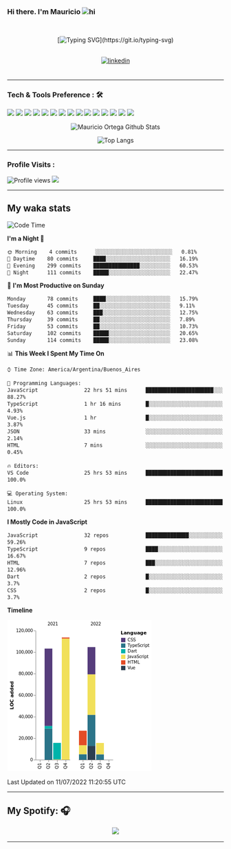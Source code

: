 ### Hi there. I'm Mauricio <img src="https://user-images.githubusercontent.com/1303154/88677602-1635ba80-d120-11ea-84d8-d263ba5fc3c0.gif" width="28px" alt="hi">
<br /> 

<div align="center">
  
[![Typing SVG](https://readme-typing-svg.herokuapp.com?size=25&duration=7000&center=true&vCenter=true&width=650&height=40&lines=WELCOME!;My+name+is+Mauricio+Ortega...;I+am+a+Front-End+Developer...;I+hope+you+find+what+you+are+looking+for...;You+have+my+contact+information...;MAY+THE+FORCE+BE+WITH+YOU...)](https://git.io/typing-svg)

</div>
  
<br />

<div align="center">
  
<a href="https://www.linkedin.com/in/mauricio-sebasti%C3%A1n-ortega-71b43788/" target="_blank">
<img src=https://img.shields.io/badge/linkedin-%231E77B5.svg?&style=for-the-badge&logo=linkedin&logoColor=white alt=linkedin style="margin-bottom: 5px;" />
</a>
  
</div>

<br />



<!--
**Nekzus/Nekzus** is a ✨ _special_ ✨ repository because its `README.md` (this file) appears on your GitHub profile.

Here are some ideas to get you started:

- 🔭 I’m currently working on ...
- 🌱 I’m currently learning ...
- 👯 I’m looking to collaborate on ...
- 🤔 I’m looking for help with ...
- 💬 Ask me about ...
- 📫 How to reach me: ...
- 😄 Pronouns: ...
- ⚡ Fun fact: ...
-->

---

### Tech & Tools Preference : 🛠

<img src = "https://img.shields.io/badge/-HTML5-E34F26?style=flat&logo=html5&logoColor=white"> <img src = "https://img.shields.io/badge/-CSS3-1572B6?style=flat&logo=css3&logoColor=white">
<img src="https://img.shields.io/badge/-Sass-cc6699?style=flat&logo=sass&logoColor=ffffff">
<img src="https://img.shields.io/badge/-Bootstrap-563D7C?style=flat&logo=bootstrap&logoColor=white">
<img src="https://img.shields.io/badge/-JavaScript-eed718?style=flat&logo=javascript&logoColor=ffffff">
<img src="https://img.shields.io/badge/-React-000000?style=flat&logo=react&logoColor=00c8ff">
<img src="https://img.shields.io/badge/-Next-000000?style=flat&logo=nextdotjs&logoColor=white">
<img src="http://img.shields.io/badge/-Vue-black?style=flat&logo=vuedotjs&logoColor=4FC08D">
<img src="http://img.shields.io/badge/-Flutter-black?style=flat&logo=flutter&logoColor=02569B">
<img src="https://img.shields.io/badge/-Node.js-3C873A?style=flat&logo=Node.js&logoColor=white">
<img src="http://img.shields.io/badge/-Git-F1502F?style=flat&logo=git&logoColor=FFFFFF">
<img src="http://img.shields.io/badge/-Github-000000?style=flat&logo=github&logoColor=FFFFFF">
<img src="https://img.shields.io/badge/-Firebase-FFA611?style=flat&logo=firebase&logoColor=FFFFFF">
<img src="http://img.shields.io/badge/-Vercel-black?style=flat&logo=vercel&logoColor=white">
<img src="http://img.shields.io/badge/-VS%20Code-007ACC?style=flat&logo=visual%20studio%20code&logoColor=white">


<div align="center">
  
![Mauricio Ortega Github Stats](https://github-readme-stats.vercel.app/api?username=Nekzus&show_icons=true&title_color=fff&icon_color=79ff97&text_color=9f9f9f&bg_color=151515)

![Top Langs](https://github-readme-stats.vercel.app/api/top-langs/?username=Nekzus&hide=css,html,less&layout=compact&title_color=fff&icon_color=79ff97&text_color=9f9f9f&bg_color=151515)

</div>
  
---

### Profile Visits :
  
![Profile views](https://gpvc.arturio.dev/Nekzus)  <img src="https://img.shields.io/github/followers/Nekzus?label=Follow" style=" float:left, margin-right:10px" />

---


## My waka stats
<!--START_SECTION:waka-->
![Code Time](http://img.shields.io/badge/Code%20Time-1%2C042%20hrs%2028%20mins-blue)

**I'm a Night 🦉** 

```text
🌞 Morning    4 commits      ░░░░░░░░░░░░░░░░░░░░░░░░░   0.81% 
🌆 Daytime    80 commits     ████░░░░░░░░░░░░░░░░░░░░░   16.19% 
🌃 Evening    299 commits    ███████████████░░░░░░░░░░   60.53% 
🌙 Night      111 commits    █████░░░░░░░░░░░░░░░░░░░░   22.47%

```
📅 **I'm Most Productive on Sunday** 

```text
Monday       78 commits     ████░░░░░░░░░░░░░░░░░░░░░   15.79% 
Tuesday      45 commits     ██░░░░░░░░░░░░░░░░░░░░░░░   9.11% 
Wednesday    63 commits     ███░░░░░░░░░░░░░░░░░░░░░░   12.75% 
Thursday     39 commits     ██░░░░░░░░░░░░░░░░░░░░░░░   7.89% 
Friday       53 commits     ██░░░░░░░░░░░░░░░░░░░░░░░   10.73% 
Saturday     102 commits    █████░░░░░░░░░░░░░░░░░░░░   20.65% 
Sunday       114 commits    █████░░░░░░░░░░░░░░░░░░░░   23.08%

```


📊 **This Week I Spent My Time On** 

```text
⌚︎ Time Zone: America/Argentina/Buenos_Aires

💬 Programming Languages: 
JavaScript               22 hrs 51 mins      ██████████████████████░░░   88.27% 
TypeScript               1 hr 16 mins        █░░░░░░░░░░░░░░░░░░░░░░░░   4.93% 
Vue.js                   1 hr                █░░░░░░░░░░░░░░░░░░░░░░░░   3.87% 
JSON                     33 mins             ░░░░░░░░░░░░░░░░░░░░░░░░░   2.14% 
HTML                     7 mins              ░░░░░░░░░░░░░░░░░░░░░░░░░   0.45%

🔥 Editors: 
VS Code                  25 hrs 53 mins      █████████████████████████   100.0%

💻 Operating System: 
Linux                    25 hrs 53 mins      █████████████████████████   100.0%

```

**I Mostly Code in JavaScript** 

```text
JavaScript               32 repos            ██████████████░░░░░░░░░░░   59.26% 
TypeScript               9 repos             ████░░░░░░░░░░░░░░░░░░░░░   16.67% 
HTML                     7 repos             ███░░░░░░░░░░░░░░░░░░░░░░   12.96% 
Dart                     2 repos             █░░░░░░░░░░░░░░░░░░░░░░░░   3.7% 
CSS                      2 repos             █░░░░░░░░░░░░░░░░░░░░░░░░   3.7%

```


**Timeline**

![Chart not found](https://raw.githubusercontent.com/Nekzus/Nekzus/main/charts/bar_graph.png) 


 Last Updated on 11/07/2022 11:20:55 UTC
<!--END_SECTION:waka-->

---
## My Spotify: 🎧

<div align="center"><img src="https://spotify-github-profile.vercel.app/api/view?uid=11169970531&cover_image=true&theme=default" /></div>

---
